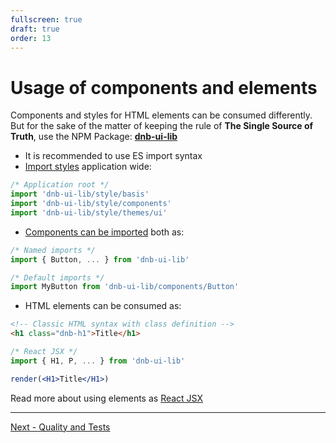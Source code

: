 ```yaml
---
fullscreen: true
draft: true
order: 13
---
```


<Intro>

# Usage of components and elements

Components and styles for HTML elements can be consumed differently. But for the sake of the matter of keeping the rule of **The Single Source of Truth**, use the NPM Package: [**dnb-ui-lib**](https://www.npmjs.com/package/dnb-ui-lib)

- It is recommended to use ES import syntax
- [Import styles](!/uilib/usage/customisation/consume-styles) application wide:

```js
/* Application root */
import 'dnb-ui-lib/style/basis'
import 'dnb-ui-lib/style/components'
import 'dnb-ui-lib/style/themes/ui'
```

- [Components can be imported](!/uilib/usage/first-steps/the-basics#compiler) both as:

```js
/* Named imports */
import { Button, ... } from 'dnb-ui-lib'
```

```js
/* Default imports */
import MyButton from 'dnb-ui-lib/components/Button'
```

- HTML elements can be consumed as:

```html
<!-- Classic HTML syntax with class definition -->
<h1 class="dnb-h1">Title</h1>
```

```jsx
/* React JSX */
import { H1, P, ... } from 'dnb-ui-lib'

render(<H1>Title</H1>)
```

Read more about using elements as [React JSX](!/uilib/elements#react-jsx)

</Intro>

---

[Next - Quality and Tests](/uilib/intro/12-quality-and-tests?fullscreen)
